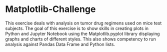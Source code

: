# Matplotlib-Challenge
This exercise deals with analysis on tumor drug regimens used on mice test subjects. The goal of this exercise is to show skills in creating plots in Python and Jupyter Notebook using the Matplotlib.pyplot library displaying graphs and charts of different styles. This also shows competency to run analysis against Pandas Data Frame and Python lists.
